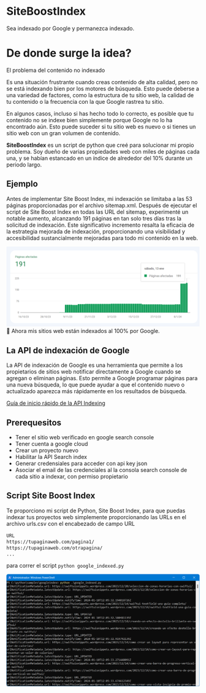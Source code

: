 # SiteBoostIndex
Sea indexado por Google y permanezca indexado.

# De donde surge la idea?

El problema del contenido no indexado

Es una situación frustrante cuando creas contenido de alta calidad, pero no se está indexando bien por los motores de búsqueda. Esto puede deberse a una variedad de factores, como la estructura de tu sitio web, la calidad de tu contenido o la frecuencia con la que Google rastrea tu sitio.

En algunos casos, incluso si has hecho todo lo correcto, es posible que tu contenido no se indexe bien simplemente porque Google no lo ha encontrado aún. Esto puede suceder si tu sitio web es nuevo o si tienes un sitio web con un gran volumen de contenido.

**SiteBoostIndex** es un script de python que creé para solucionar mi propio problema. Soy dueño de varias propiedades web con miles de páginas cada una, y se habían estancado en un índice de alrededor del 10% durante un periodo largo.

## Ejemplo
Antes de implementar Site Boost Index, mi indexación se limitaba a las 53 páginas proporcionadas por el archivo sitemap.xml. Después de ejecutar el script de Site Boost Index en todas las URL del sitemap, experimenté un notable aumento, alcanzando 191 páginas en tan solo tres días tras la solicitud de indexación. Este significativo incremento resalta la eficacia de la estrategia mejorada de indexación, proporcionando una visibilidad y accesibilidad sustancialmente mejoradas para todo mi contenido en la web.

![Site Boost Index](SiteBoostIndex_work.png)
🎉 Ahora mis sitios web están indexados al 100% por Google.

## La API de indexación de Google

La API de indexación de Google es una herramienta que permite a los propietarios de sitios web notificar directamente a Google cuando se agregan o eliminan páginas. Esto permite a Google programar páginas para una nueva búsqueda, lo que puede ayudar a que el contenido nuevo o actualizado aparezca más rápidamente en los resultados de búsqueda.

[Guía de inicio rápido de la API Indexing](https://developers.google.com/search/apis/indexing-api/v3/quickstart?hl=es)


## Prerequesitos
 - Tener el sitio web verificado en google search console
 - Tener cuenta a google cloud
 - Crear un proyecto nuevo
 - Habilitar la API Search index
 - Generar credensiales para acceder con api key json
 - Asociar el email de las credenciales al la consola search console de cada sitio a indexar, con permiso propietario

## Script Site Boost Index

Te proporciono mi script de Python, Site Boost Index, para que puedas indexar tus proyectos web simplemente proporcionando las URLs en el archivo urls.csv con el encabezado de campo URL

```csv
URL
https://tupaginaweb.com/pagina1/
https://tupaginaweb.com/otrapagina/
...
```

para correr el script
`python google_indexed.py`

![python run](googleindexedpython.png)

